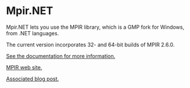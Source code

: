 Mpir.NET
========

Mpir.NET lets you use the MPIR library, which is a GMP fork for Windows,
from .NET languages. 

The current version incorporates 32- and 64-bit builds of MPIR 2.6.0.


<a href="http://wezeku.github.io/Mpir.NET" target="_blank">See the documentation for more information.</a>

<a href="http://www.mpir.org/" target="_blank">MPIR web site.</a>

<a href="http://blog.wezeku.com/2014/06/12/mpir-net-nuget-package-for-high-performance-large-integers/">Associated blog post.</a>
